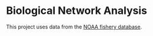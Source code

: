# Biological Network Analysis
This project uses data from the [NOAA fishery database](https://inport.nmfs.noaa.gov/inport/item/46792). 